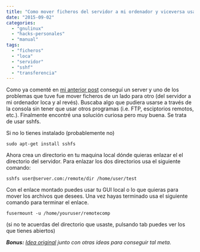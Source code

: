 ```yaml
---
title: "Como mover ficheros del servidor a mi ordenador y viceversa usando la consola"
date: "2015-09-02"
categories: 
  - "gnulinux"
  - "hacks-personales"
  - "manual"
tags: 
  - "ficheros"
  - "loca"
  - "servidor"
  - "sshf"
  - "transferencia"
---
```


Como ya comenté en [mi anterior post](http://rocreguant.com/como-usar-rtorrent-des-de-cero/925/) conseguí un server y uno de los problemas que tuve fue mover ficheros de un lado para otro (del servidor a mi ordenador loca y al revés). Buscaba algo que pudiera usarse a través de la consola sin tener que usar otros programas (i.e. FTP, esciptorios remotos, etc.). Finalmente encontré una solución curiosa pero muy buena. Se trata de usar sshfs.

Si no lo tienes instalado (probablemente no)

```
sudo apt-get install sshfs
```

Ahora crea un directorio en tu maquina local dónde quieras enlazar el el directorio del servidor. Para enlazar los dos directorios usa el siguiente comando:

```
sshfs user@server.com:/remote/dir /home/user/test
```

Con el enlace montado puedes usar tu GUI local o lo que quieras para mover los archivos que desees. Una vez hayas terminado usa el siguiente comando para terminar el enlace.

```
fusermount -u /home/youruser/remotecomp
```

(si no te acuerdas del directorio que usaste, pulsando tab puedes ver los que tienes abiertos)

_**Bonus:** [Idea original](http://unix.stackexchange.com/questions/106480/how-to-copy-files-from-one-machine-to-another-using-ssh) junto con otras ideas para conseguir tal meta._
